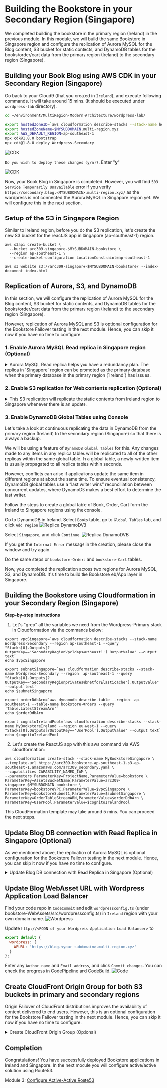 # Building the Bookstore in your Secondary Region (Singapore)

We completed building the bookstore in the primary region (Ireland) in the previous module. In this module, we will build the same Bookstore in Singapore region and configure the replication of Aurora MySQL for the Blog content, S3 bucket for static contects, and DynamoDB tables for the books/order/cart data from the primary region (Ireland) to the secondary region (Singapore).

## Building your Book Blog using AWS CDK in your Secondary Region (Singapore)

Go back to your Cloud9 (that you created in `Ireland`), and execute following commands. It will take around 15 mins.
(It should be executed under `wordpress-lab` directory).

<!--
* **hostedZoneID**: Get this information from the output of CDK or CloudFormation in the module 1. (eg.Z7VDWLHBQQSCF)
![CDK](../images/02-cdk-01.png)
* Your `MYSUBDOMAIN` was previously exported in module 1.
-->

```bash
cd ~/environment/MultiRegion-Modern-Architecture/wordpress-lab/

export hostedZoneID=`aws cloudformation describe-stacks --stack-name hostedZone --region eu-west-1 --query "Stacks[0].Outputs[?OutputKey=='hostedZoneID'].OutputValue" --output text`
export hostedZoneName=$MYSUBDOMAIN.multi-region.xyz
export AWS_DEFAULT_REGION=ap-southeast-1
npx cdk@1.8.0 bootstrap
npx cdk@1.8.0 deploy Wordpress-Secondary
```

![CDK](../images/02-cdk-02.png)

`Do you wish to deploy these changes (y/n)?`. Enter "**y**"

![CDK](../images/02-cdk-03.png)

Now, your Book Blog in Singapore is completed. However, you will find `503 Service Temporarily Unavailable` error if you verify `https://secondary.blog.<MYSUBDOMAIN>.multi-region.xyz/` as the wordpress is not connected the Aurora MySQL in Singapore region yet. We will configure this in the next section.

## Setup of the S3 in Singapore Region

Similar to Ireland region, before you do the S3 replication, let's create the new S3 bucket for the reactJS app in Singapore (ap-southeast-1) region.

```
aws s3api create-bucket \
  --bucket arc309-singapore-$MYSUBDOMAIN-bookstore \
  --region ap-southeast-1 \
  --create-bucket-configuration LocationConstraint=ap-southeast-1
```

```
aws s3 website s3://arc309-singapore-$MYSUBDOMAIN-bookstore/ --index-document index.html
```

## Replication of Aurora, S3, and DynamoDB

In this section, we will configure the replication of Aurora MySQL for the Blog content, S3 bucket for static contents, and DynamoDB tables for the books/order/cart data from the primary region (Ireland) to the secondary region (Singapore).

However, replication of Aurora MySQL and S3 is optional configuration for the Bookstore Failover testing in the next module. Hence, you can skip it now if you have no time to configure.

### 1. Enable Aurora MySQL Read replica in Singapore region (Optional)

<details><summary>
Aurora MySQL Read replica helps you have a redundancy plan. The replica in `Singapore` region can be promoted as the primary database when the primary database in the primary region (`Ireland`) has issues.</summary>

Go back to Cloud9, and execute the following commands to enable the read replica of Aurora MySQL in `Singapore` region
from Ireland region using the AWS CLI.

- `replication-source-identifier`: Get from Cloudformation stack `Wordpress-Primary` in Ireland Region. Or use the following command in Cloud9.

```
export ReplicationSourceIdentifier=`aws cloudformation describe-stacks --stack-name Wordpress-Primary --region eu-west-1 \
    --query "Stacks[0].Outputs[?OutputKey=='RDSreplicationsourceidentifier'].OutputValue" --output text`
echo $ReplicationSourceIdentifier
```

- `vpc-security-group-ids`: Get from Cloudformation stack `Wordpress-Secondary` in Singapore Region. Or use the following command in Cloud9.

```
export VpcSecurityGroupIds=`aws cloudformation describe-stacks --stack-name Wordpress-Secondary --region ap-southeast-1 \
    --query "Stacks[0].Outputs[?OutputKey=='WordpressDBsecurityGroupId'].OutputValue" --output text`
echo $VpcSecurityGroupIds
```

CLI to create read replica of Aurora MySQL in Singapore region.

```
aws rds create-db-cluster \
  --db-cluster-identifier arc309-replica-cluster \
  --engine aurora \
  --replication-source-identifier $ReplicationSourceIdentifier \
  --vpc-security-group-ids $VpcSecurityGroupIds \
  --db-subnet-group-name secondaryregion-wordpressdb-subnetgroup \
  --source-region eu-west-1 \
  --region ap-southeast-1
```

Verify the RDS replication cluster is created in Singapore region.

```
aws rds describe-db-clusters --db-cluster-identifier arc309-replica-cluster --region ap-southeast-1
```

Create RDS read replica instance.

```
aws rds create-db-instance \
  --db-instance-identifier arc309-replica-instance \
  --db-cluster-identifier arc309-replica-cluster \
  --db-instance-class db.t3.small \
  --engine aurora \
  --region ap-southeast-1
```

Verify RDS cluster creation in [RDS console in Singapore region](https://ap-southeast-1.console.aws.amazon.com/rds/home?region=ap-southeast-1#databases:).
![Replica Aurora](../images/02-replica-01.png)

Provisioning the Aurora replica instance can take a while takes for a while, you can procced the next step while the instance is being deployed.

</details>

### 2. Enable S3 replication for Web contents replication (Optional)

<details><summary>This S3 replication will replicate the static contents from Ireland region to Singapore whenever there is an update. </summary>

Follow the steps to enable the S3 replication using the AWS CLI in Cloud9. The destination bucket name should be `your bucket name in ireland` with '`-region2` such as `arc309-ireland-bookstore-region2`.

```bash
aws s3api put-bucket-versioning \
  --bucket arc309-singapore-$MYSUBDOMAIN-bookstore \
  --versioning-configuration Status=Enabled
```

<!-- aws s3 website s3://<AssetsBucketName-region2>/ --index-document index.html -->

<!-- $ aws iam create-role \
--role-name crrRole \
--assume-role-policy-document file://s3-role-trust-policy.json

$ aws iam put-role-policy \
--role-name crrRole \
--policy-document file://s3-role-permissions-policy.json \
--policy-name crrRolePolicy \ -->

Add replication configuration to the source bucket in Ireland region. Save the following JSON in a file called replication.json to the your Cloud9. You need S3 replication role ARN for this exercise. You can find it in the output table of your CloudFormation stack (MyBookstoreIreland) in Ireland or execute following command in the Cloud9.

```bash
export ReplicationArnRole=`aws cloudformation describe-stacks --stack-name MyBookstoreIreland --region eu-west-1 \
     --query "Stacks[0].Outputs[?OutputKey=='S3replicationRole'].OutputValue" --output text`
```

copy and paste the following command to create a replication.json file:

```
echo '{
  "Role": "'$ReplicationArnRole'",
  "Rules": [
    {
      "Status": "Enabled",
      "Priority": 1,
      "DeleteMarkerReplication": { "Status": "Disabled" },
      "Filter": {},
      "Destination": {
        "Bucket": "arn:aws:s3:::arc309-ireland-'$MYSUBDOMAIN'-bookstore"
      }
    }
  ]
}' > replication.json
```

```
aws s3api put-bucket-replication \
  --replication-configuration file://replication.json \
  --bucket arc309-singapore-$MYSUBDOMAIN-bookstore
```

You can check the replication configuration in S3 console.
![Replica S3](../images/02-replica-02.png)

S3 doesn't replicate objects retroactively. S3 Objects that existed before you added the replication configuration to the bucket aren't replicated to the new desination bucket. Hence, you need to sync the existing content to the new bucket in Singapore with following command.

```bash
aws s3 sync s3://arc309-ireland-$MYSUBDOMAIN-bookstore s3://arc309-singapore-$MYSUBDOMAIN-bookstore
```

</details>

### 3. Enable DynamoDB Global Tables using Console

Let's take a look at continuous replicating the data in DynamoDB from the primary region (Ireland) to the
secondary region (Singapore) so that there is always a backup.

We will be using a feature of `DynamoDB Global Tables` for this. Any changes
made to any items in any replica tables will be replicated to all of the other
replicas within the same global table. In a global table, a newly-written item is
usually propagated to all replica tables within seconds.

However, conflicts can arise if applications update the same item in different
regions at about the same time. To ensure eventual consistency, DynamoDB global tables
use a “last writer wins” reconciliation between concurrent updates, where DynamoDB makes
a best effort to determine the last writer.

Follow the steps to create a global table of Book, Order, Cart form the Ireland to Singapore regions using the console.

Go to DynamoDB in Ireland. Select `Books` table, go to `Global Tables` tab, and click `Add region`
![Replica DynamoDVB](../images/02-replica-03.png)

Select `Singapore`, and click `Continue`.
![Replica DynamoDVB](../images/02-replica-04.png)

If you get the `Internal Error` message in the creation, please close the window and try again.

Do the same steps or `bookstore-Orders` and `bookstore-Cart` tables.

<!-- aws dynamodb create-table \
    --table-name <Books table name> \
    --attribute-definitions \
        AttributeName=id,AttributeType=S \
        AttributeName=category,AttributeType=S \
    --key-schema \
        AttributeName=id,KeyType=HASH \
    --provisioned-throughput \
        ReadCapacityUnits=1,WriteCapacityUnits=1 \
    --global-secondary-indexes IndexName=category-index,KeySchema=[{AttributeName=category,KeyType=HASH}],Projection={ProjectionType=ALL},ProvisionedThroughput={ReadCapacityUnits=1,WriteCapacityUnits=1} \
    --stream-specification StreamEnabled=true,StreamViewType=NEW_AND_OLD_IMAGES \
    --region <region2>

aws dynamodb create-table \
    --table-name <Order table name> \
    --attribute-definitions \
        AttributeName=customerId,AttributeType=S \
        AttributeName=orderId,AttributeType=S \
    --key-schema \
        AttributeName=customerId,KeyType=HASH \
        AttributeName=orderId,KeyType=RANGE \
    --provisioned-throughput \
        ReadCapacityUnits=1,WriteCapacityUnits=1 \
    --stream-specification StreamEnabled=true,StreamViewType=NEW_AND_OLD_IMAGES \
    --region <region2>

aws dynamodb create-table \
    --table-name <Cart table name> \
    --attribute-definitions \
        AttributeName=customerId,AttributeType=S \
        AttributeName=bookId,AttributeType=S \
    --key-schema \
        AttributeName=customerId,KeyType=HASH \
        AttributeName=bookId,KeyType=RANGE \
    --provisioned-throughput \
        ReadCapacityUnits=1,WriteCapacityUnits=1 \
    --stream-specification StreamEnabled=true,StreamViewType=NEW_AND_OLD_IMAGES \
    --region <region2>

aws dynamodb create-global-table \
    --global-table-name <Book table name>  \
    --replication-group RegionName=<region1> RegionName=<region2> \
    --region <region2> -->

Now, you completed the replication across two regions for Aurora MySQL, S3, and DynamoDB. It's time to build the Bookstore eb/App layer in Singapore.

## Building the Bookstore using Cloudformation in your Secondary Region (Singapore)

**Step-by-step instructions**

1. Let's "grep" all the variables we need from the Wordpress-Primary stack in Cloudformation via the commands below:

```
export vpcSingapore=`aws cloudformation describe-stacks --stack-name Wordpress-Secondary --region ap-southeast-1 --query "Stacks[0].Outputs[?OutputKey=='SecondaryRegionVpcIdapsoutheast1'].OutputValue" --output text`
echo $vpcSingapore

export subnetSingapore=`aws cloudformation describe-stacks --stack-name Wordpress-Secondary --region  ap-southeast-1 --query "Stacks[0].Outputs[?OutputKey=='SecondaryRegionprivatesubnetforElasticache'].OutputValue" --output text`
echo $subnetSingapore

export orderDdbArn=`aws dynamodb describe-table --region  ap-southeast-1 --table-name bookstore-Orders --query 'Table.LatestStreamArn'`
echo $orderDdbArn

export cognitoIrelandPool=`aws cloudformation describe-stacks --stack-name MyBookstoreIreland --region eu-west-1 --query "Stacks[0].Outputs[?OutputKey=='UserPool'].OutputValue" --output text`
echo $cognitoIrelandPool
```

2. Let's create the ReactJS app with this aws command via AWS cloudformation:

```
aws cloudformation create-stack --stack-name MyBookstoreSingapore \
--template-url https://arc309-bookstore-ap-southeast-1.s3-ap-southeast-1.amazonaws.com/arc309_secondary.yaml \
--capabilities CAPABILITY_NAMED_IAM \
--parameters ParameterKey=ProjectName,ParameterValue=bookstore \
ParameterKey=AssetsBucketName,ParameterValue=arc309-singapore-$MYSUBDOMAIN-bookstore \
ParameterKey=bookstoreVPC,ParameterValue=$vpcSingapore \
ParameterKey=bookstoreSubnet1,ParameterValue=$subnetSingapore \
ParameterKey=OrderTableStreamARN,ParameterValue=$orderDdbArn \
ParameterKey=UserPool,ParameterValue=$cognitoIrelandPool
```

This CloudFormation template may take around 5 mins. You can proceed the next steps.

## Update Blog DB connection with Read Replica in Singapore (Optional)

As we mentioned above, the replication of Aurora MySQL is optional configuration for the Bookstore Failover testing in the next module. Hence, you can skip it now if you have no time to configure.

<details><summary>Update Blog DB connection with Read Replica in Singapore (Optional)</summary>

You remember the Book Blog you created above had `503 Service Temporarily Unavailable` error due to the Fargate didn't connect to Aurora MySQL in `Singapore`. You can find the endpoint of Read Replica in Singapore with the following commands:

```bash
aws rds describe-db-instances \
--db-instance-identifier arc309-replica-instance \
--region ap-southeast-1 \
--query "DBInstances[0].Endpoint.Address" --output text
```

Go to `ECS` in Singapore region, select `WordpressSecondarywordpresssvcTaskDefXXXXXXXX` task in `Task Definition`, and click `Create new revision`.
![ECS](../images/02-ecs-01.png)
Select `web` container and update `WORDPRESS_DB_HOST` with the above Aurora Read Replica endpoint. Click `Update`.
![ECS](../images/02-ecs-02.png)

It goes back to `Create new revision of Task Definition` screen. Please scroll down and click `Create` button.

And we need to update the password in AWS Secrets Manager in Singapore to connect the Aurora Read Replica in Singapore.

The following command will update the Secrets Manager `wordpressDBPassword` in Singapore to the same value as the `wordpressDBPassword` in Ireland:

```bash
AWS_ACCOUNTID=$(aws sts get-caller-identity --query Account --output text)

aws secretsmanager update-secret \
--secret-id arn:aws:secretsmanager:ap-southeast-1:$AWS_ACCOUNTID:secret:wordpressDBPassword \
--secret-string \
$(aws secretsmanager get-secret-value \
--secret-id arn:aws:secretsmanager:eu-west-1:$AWS_ACCOUNTID:secret:wordpressDBPassword \
--region eu-west-1 \
--query "SecretString" --output text) \
--region ap-southeast-1
```

### Update Wordpress ECS Service

1. Go to `ECS` in `Singapore` Region, select the cluster `Wordpress-Secondary-ecscluster6XXXXXXX`
2. Select the `Wordpress-Secondary-wordpresssvcSXXXXX` service and click `Update`, make sure the latest task definition is selected.
3. Click `Next` 3 times and finally `Update Service`.

Your blog in the secondary region is now configured, it will be in Read-only mode as it is connected to the read-replica of our Aurora RDS cluster in Singapore.

</details>

## Update Blog WebAsset URL with Wordpress Application Load Balancer

Find your code repo in `CodeCommit` and edit `wordpressconfig.ts` (under bookstore-WebAssets/src/wordpressconfig.ts) in `Ireland` region with your own domain name.
![Wordpress](../images/02-wp-01.png)

Update `http://<FQDN of your Wordpress Application Load Balancer>` to

```javascript
export default {
  wordpress: {
    WPURL: 'https://blog.<your subdomain>.multi-region.xyz'
  }
};
```

Enter any `Author name` and `Email address`, and click `Commit changes`. You can check the progress in CodePipeline and CodeBuild.
![Code](../images/02-code-01.png)

## Create CloudFront Origin Group for both S3 buckets in primary and secondary regions

Origin Failover of CloudFront distributions improves the availability of content delivered to end users. However, this is an optional configuration for the Bookstore Failover testing in the next module. Hence, you can skip it now if you have no time to configure.

<details><summary>Create CloudFront Origin Group (Optional)</summary>

With CloudFront’s Origin Failover capability, your content is served from your secondary origin (Singapore) if CloudFront detects that your primary origin (Ireland) is unavailable.

<!-- For example, you can have two Amazon S3 buckets that serve as your origin, that you independently upload your content to. If an object that CloudFront requests from your primary bucket is not present or if connection to your primary bucket times-out, CloudFront will request the object from your secondary bucket. So, you can configure CloudFront to trigger a failover in response to either HTTP 4xx or 5xx status codes. -->

Click your CloudFront Distributions, and click on the "Origins and Origin Groups" tab.
![CloudFront](../images/02-cf-01.png)

Create the second origin (in Singapore).
![CloudFront](../images/02-cf-02.png)

Type your `Orgin Domain Name` with `<your Singapore S3 bucket name>.s3-ap-southeast-1.amazonaws.com` and select the options like the following.
![CloudFront](../images/02-cf-03.png)

Next, create an origin group.
![CloudFront](../images/02-cf-04.png)
CloudFront automatically switches to the secondary origin when the primary origin returns specific HTTP status code failure responses.
![CloudFront](../images/02-cf-05.png)

<!-- ## Update CloudFront Domain Name with your domain

Update CloudFront Domain Name (eg. xxxxxxxxx.cloudfront.net) to `$MYSUBDOMAIN.multi-region.xyz`.
Go to CloudFront, and edit `Alternate Domain Names` in `General` tab.
![CloudFront](../images/02-cf-06.png)

Update `Alternate Domain Names` with your Domain name and select your ACM Certifacte created by CDK in module 1.
![CloudFront](../images/02-cf-07.png) -->

</details>

## Completion

Congratulations! You have successfully deployed Bookstore applications in Ireland and Singapore. In the next module you will configure active/active solution using Route53.

Module 3: [Configure Active-Active Route53](../3_Route53Configuration/README.md)
